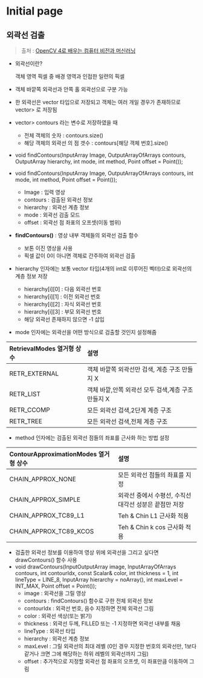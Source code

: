 # Initial page

## 외곽선 검출

> 출처 : [OpenCV 4로 배우는 컴퓨터 비전과 머신러닝](https://www.aladin.co.kr/shop/wproduct.aspx?ItemId=187822936)

* 외곽선이란?

    객체 영역 픽셀 중 배경 영역과 인접한 일련의 픽셀

* 객체 바깥쪽 외곽선과 안쪽 홀 외곽선으로 구분 가능
* 한 외곽선은 vector 타입으로 저장되고 객체는 여러 개일 경우가 존재하므로 vector&gt; 로 저장됨
* vector&gt; contours 라는 변수로 저장하였을 때
  * 전체 객체의 숫자 : contours.size\(\)
  * 해당 객체의 외곽선 의 점 갯수 : contours\[해당 객체 번호\].size\(\)
* void findContours\(InputArray Image, OutputArrayOfArrays contours, OutputArray hierarchy, int mode, int method, Point offset = Point\(\)\);
* void findContours\(InputArray Image, OutputArrayOfArrays contours, int mode, int method, Point offset = Point\(\)\);
  * Image : 입력 영상  
  * contours : 검출된 외곽선 정보
  * hierarchy : 외곽선 계층 정보
  * mode : 외곽선 검출 모드
  * offset : 외곽선 점 좌표의 오프셋\(이동 범위\)
* **findContours\(\)** : 영상 내부 객체들의 외곽선 검출 함수
  * 보톤 이진 영상을 사용
  * 픽셀 값이 0이 아니면 객체로 간주하여 외곽선 검출
* hierarchy 인자에는 보통 vector 타입\(4개의 int로 이루어진 벡터\)으로 외곽선의 계층 정보 저장
  * hierarchy\[i\]\[0\] : 다음 외곽선 번호
  * hierarchy\[i\]\[1\] : 이전 외곽선 번호
  * hierarchy\[i\]\[2\] : 자식 외곽선 번호
  * hierarchy\[i\]\[3\] : 부모 외곽선 번호
  * 해당 외곽선 존재하지 않으면 -1 삽입
* mode 인자에는 외곽선을 어떤 방식으로 검출할 것인지 설정해줌

| RetrievalModes 열거형 상수 | 설명 |
| :--- | :--- |
| RETR\_EXTERNAL | 객체 바깥쪽 외곽선만 검색, 계층 구조 만들지 X |
| RETR\_LIST | 객체 바깥,안쪽 외곽선 모두 검색,계층 구조 만들지 X |
| RETR\_CCOMP | 모든 외곽선 검색,2단계 계층 구조 |
| RETR\_TREE | 모든 외곽선 검색,전체 계층 구조 |

* method 인자에는 검출된 외곽선 점들의 좌표를 근사화 하는 방법 설정

| ContourApproximationModes 열거형 상수 | 설명 |
| :--- | :--- |
| CHAIN\_APPROX\_NONE | 모든 외곽선 점들의 좌표를 지정 |
| CHAIN\_APPROX\_SIMPLE | 외곽선 중에서 수평선, 수직선 대각선 성분은 끝점만 저장 |
| CHAIN\_APPROX\_TC89\_L1 | Teh & Chin L1 근사화 적용 |
| CHAIN\_APPROX\_TC89\_KCOS | Teh & Chin k cos 근사화 적용 |

* 검출한 외곽선 정보를 이용하여 영상 위에 외곽선을 그리고 싶다면 drawContours\(\) 함수 사용
* void drawContours\(InputOutputArray image, InputArrayOfArrays contours, int contourIdx, const Scalar& color, int thickness = 1, int lineType = LINE\_8, InputArray hierarchy = noArray\(\), int maxLevel = INT\_MAX, Point offset = Point\(\)\);
  * image : 외곽선을 그릴 영상
  * contours : findContours\(\) 함수로 구한 전체 외곽선 정보
  * contourIdx : 외곽선 번호, 음수 지정하면 전체 외곽선 그림
  * color : 외곽선 색상\(또는 밝기\)
  * thickness : 외곽선 두께, FILLED 또는 -1 지정하면 외곽선 내부를 채움
  * lineType : 외곽선 타입
  * hierarchy : 외곽선 계층 정보
  * maxLevel : 그릴 외곽선의 최대 레벨 \(0인 경우 지정한 번호의 외곽선만, 1보다 같거나 크면 그에 해당하는 하위 레벨의 외곽선까지 그림\)
  * offset : 추가적으로 지정할 외곽선 점 좌표의 오프셋, 이 좌표만큼 이동하여 그림

